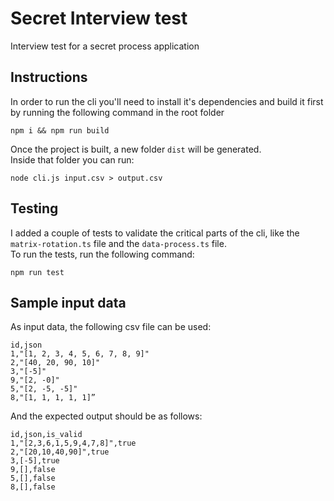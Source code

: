# Secret Interview test

Interview test for a secret process application

## Instructions

In order to run the cli you'll need to install it's dependencies and build it first by running the following command in the root folder

```
npm i && npm run build
```

Once the project is built, a new folder `dist` will be generated.\
Inside that folder you can run:

```
node cli.js input.csv > output.csv
```

## Testing

I added a couple of tests to validate the critical parts of the cli, like the `matrix-rotation.ts` file and the `data-process.ts` file.\
To run the tests, run the following command:

```
npm run test
```

## Sample input data

As input data, the following csv file can be used:

```
id,json
1,"[1, 2, 3, 4, 5, 6, 7, 8, 9]"
2,"[40, 20, 90, 10]"
3,"[-5]"
9,"[2, -0]"
5,"[2, -5, -5]"
8,"[1, 1, 1, 1, 1]”
```

And the expected output should be as follows:

```
id,json,is_valid
1,"[2,3,6,1,5,9,4,7,8]",true
2,"[20,10,40,90]",true
3,[-5],true
9,[],false
5,[],false
8,[],false
```
